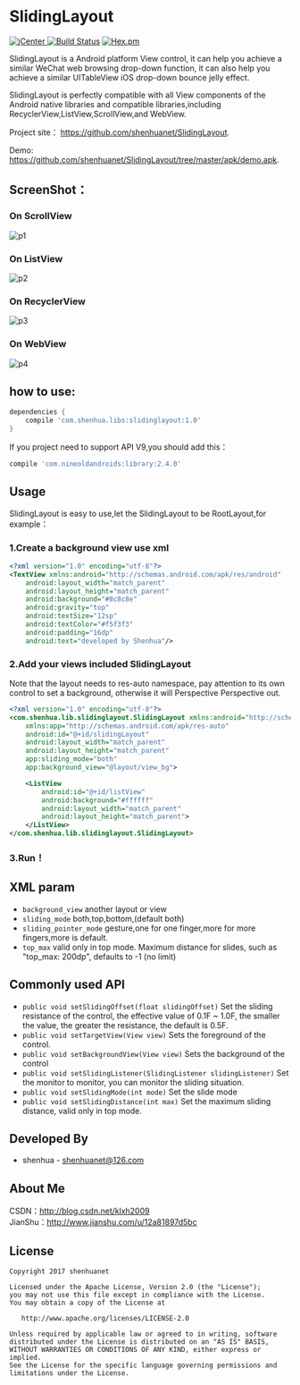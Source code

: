 # SlidingLayout
[ ![jCenter](https://img.shields.io/badge/version-1.0.0-yellowgreen.svg) ](https://dl.bintray.com/shenhuanetos/maven/com/shenhua/libs/slidingLayout/1.0/)
[![Build Status](https://img.shields.io/travis/rust-lang/rust/master.svg)](https://bintray.com/shenhuanetos/maven/slidingLayout)
[![Hex.pm](https://img.shields.io/hexpm/l/plug.svg)](https://www.apache.org/licenses/LICENSE-2.0.html)

SlidingLayout is a Android platform View control, it can help you achieve a similar WeChat web browsing drop-down function, it can also help you achieve a similar UITableView iOS drop-down bounce jelly effect.

SlidingLayout is perfectly compatible with all View components of the Android native libraries and compatible libraries,including RecyclerView,ListView,ScrollView,and WebView.

Project site： <https://github.com/shenhuanet/SlidingLayout>.

Demo: <https://github.com/shenhuanet/SlidingLayout/tree/master/apk/demo.apk>.

## ScreenShot：
### On ScrollView
![p1](https://raw.githubusercontent.com/shenhuanet/SlidingLayout/master/screenshot/scrollview.gif)

### On ListView
![p2](https://raw.githubusercontent.com/shenhuanet/SlidingLayout/master/screenshot/listview.gif)

### On RecyclerView
![p3](https://raw.githubusercontent.com/shenhuanet/SlidingLayout/master/screenshot/recyclerview.gif)

### On WebView
![p4](https://raw.githubusercontent.com/shenhuanet/SlidingLayout/master/screenshot/webview.gif)

## how to use:
```gradle
dependencies {
    compile 'com.shenhua.libs:slidinglayout:1.0'
}
```

If you project need to support API V9,you should add this：

```gradle
compile 'com.nineoldandroids:library:2.4.0'
```

## Usage

SlidingLayout is easy to use,let the SlidingLayout to be RootLayout,for example：

### 1.Create a background view use xml

``` xml
<?xml version="1.0" encoding="utf-8"?>
<TextView xmlns:android="http://schemas.android.com/apk/res/android"
    android:layout_width="match_parent"
    android:layout_height="match_parent"
    android:background="#8c8c8e"
    android:gravity="top"
    android:textSize="12sp"
    android:textColor="#f5f3f3"
    android:padding="16dp"
    android:text="developed by Shenhua"/>
```

### 2.Add your views included SlidingLayout

Note that the layout needs to res-auto namespace, pay attention to its own control to set a background, otherwise it will Perspective Perspective out.

```xml
<?xml version="1.0" encoding="utf-8"?>
<com.shenhua.lib.slidinglayout.SlidingLayout xmlns:android="http://schemas.android.com/apk/res/android"
    xmlns:app="http://schemas.android.com/apk/res-auto"
    android:id="@+id/slidingLayout"
    android:layout_width="match_parent"
    android:layout_height="match_parent"
    app:sliding_mode="both"
    app:background_view="@layout/view_bg">

    <ListView
        android:id="@+id/listView"
        android:background="#ffffff"
        android:layout_width="match_parent"
        android:layout_height="match_parent">
    </ListView>
</com.shenhua.lib.slidinglayout.SlidingLayout>
```

### 3.Run！


## XML param

 * `background_view` another layout or view
 * `sliding_mode` both,top,bottom,(default both)
 * `sliding_pointer_mode` gesture,one for one finger,more for more fingers,more is default.
 * `top_max` valid only in top mode.
Maximum distance for slides, such as "top_max: 200dp", defaults to -1 (no limit)

## Commonly used API

 * `public void setSlidingOffset(float slidingOffset)`
Set the sliding resistance of the control, the effective value of 0.1F ~ 1.0F, the smaller the value, the greater the resistance, the default is 0.5F.
 * `public void setTargetView(View view)`
Sets the foreground of the control.
 * `public void setBackgroundView(View view)`
Sets the background of the control
 * `public void setSlidingListener(SlidingListener slidingListener)` Set the monitor to monitor, you can monitor the sliding situation.
 * `public void setSlidingMode(int mode)` Set the slide mode
 * `public void setSlidingDistance(int max)` Set the maximum sliding distance, valid only in top mode.

## Developed By

 * shenhua - <shenhuanet@126.com>

## About Me
CSDN：http://blog.csdn.net/klxh2009<br>
JianShu：http://www.jianshu.com/u/12a81897d5bc

## License

    Copyright 2017 shenhuanet

    Licensed under the Apache License, Version 2.0 (the "License");
    you may not use this file except in compliance with the License.
    You may obtain a copy of the License at

       http://www.apache.org/licenses/LICENSE-2.0

    Unless required by applicable law or agreed to in writing, software
    distributed under the License is distributed on an "AS IS" BASIS,
    WITHOUT WARRANTIES OR CONDITIONS OF ANY KIND, either express or implied.
    See the License for the specific language governing permissions and
    limitations under the License.
